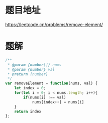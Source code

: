 # 题目地址
https://leetcode.cn/problems/remove-element/

# 题解
```js
/**
 * @param {number[]} nums
 * @param {number} val
 * @return {number}
 */
var removeElement = function(nums, val) {
    let index = 0;
    for(let i = 0; i < nums.length; i++){
        if(nums[i] !== val)
            nums[index++] = nums[i]
    }
    return index
};
```